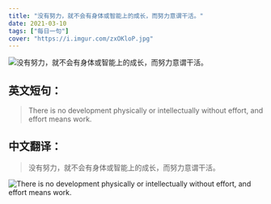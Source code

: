 ```yaml
---
title: "没有努力，就不会有身体或智能上的成长，而努力意谓干活。"
date: 2021-03-10
tags: ["每日一句"]
cover: "https://i.imgur.com/zxOKloP.jpg"
---
```


![没有努力，就不会有身体或智能上的成长，而努力意谓干活。](https://i.imgur.com/FvPcHsK.jpg)

## 英文短句：
> There is no development physically or intellectually without effort, and effort means work.

<!--more-->

## 中文翻译：
> 没有努力，就不会有身体或智能上的成长，而努力意谓干活。

![There is no development physically or intellectually without effort, and effort means work.](https://i.imgur.com/VjVJKCy.jpg)

